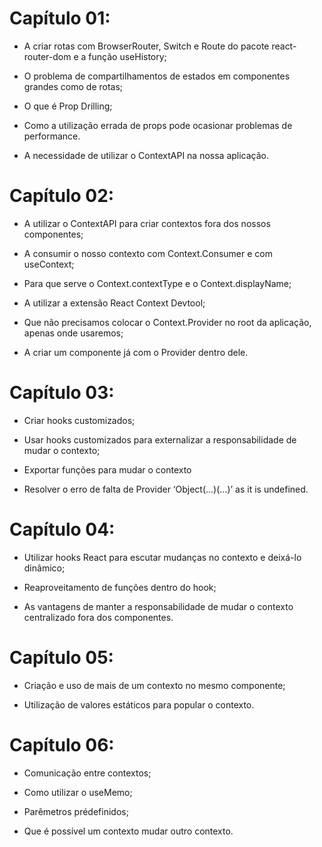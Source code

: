 # Capítulo 01:

- A criar rotas com BrowserRouter, Switch e Route do pacote react-router-dom e a função useHistory;

- O problema de compartilhamentos de estados em componentes grandes como de rotas;

- O que é Prop Drilling;

- Como a utilização errada de props pode ocasionar problemas de performance.

- A necessidade de utilizar o ContextAPI na nossa aplicação.

# Capítulo 02:

- A utilizar o ContextAPI para criar contextos fora dos nossos componentes;

- A consumir o nosso contexto com Context.Consumer e com useContext;

- Para que serve o Context.contextType e o Context.displayName;

- A utilizar a extensão React Context Devtool;

- Que não precisamos colocar o Context.Provider no root da aplicação, apenas onde usaremos;

- A criar um componente já com o Provider dentro dele.

# Capítulo 03:

- Criar hooks customizados;

- Usar hooks customizados para externalizar a responsabilidade de mudar o contexto;

- Exportar funções para mudar o contexto

- Resolver o erro de falta de Provider ‘Object(...)(...)’ as it is undefined.

# Capítulo 04:

- Utilizar hooks React para escutar mudanças no contexto e deixá-lo dinâmico;

- Reaproveitamento de funções dentro do hook;

- As vantagens de manter a responsabilidade de mudar o contexto centralizado fora dos componentes.

# Capítulo 05:

- Criação e uso de mais de um contexto no mesmo componente;

- Utilização de valores estáticos para popular o contexto.

# Capítulo 06:

- Comunicação entre contextos;

- Como utilizar o useMemo;

- Parêmetros prédefinidos;

- Que é possível um contexto mudar outro contexto.